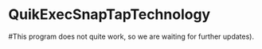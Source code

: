 # QuikExecSnapTapTechnology
#This program does not quite work, so we are waiting for further updates).
